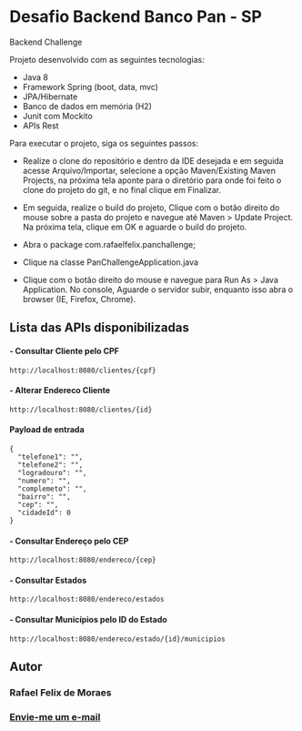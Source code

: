 # Desafio Backend Banco Pan - SP

Backend Challenge

Projeto desenvolvido com as seguintes tecnologias:

  - Java 8
  - Framework Spring (boot, data, mvc)
  - JPA/Hibernate
  - Banco de dados em memória (H2)
  - Junit com Mockito
  - APIs Rest


Para executar o projeto, siga os seguintes passos:

- Realize o clone do repositório e dentro da IDE desejada e em seguida acesse Arquivo/Importar, selecione a opção Maven/Existing Maven Projects, na próxima tela aponte para o diretório para onde foi feito o clone do projeto do git, e no final clique em Finalizar.

- Em seguida, realize o build do projeto, Clique com o botão direito do mouse sobre a pasta do projeto e navegue até Maven > Update Project. Na próxima tela, clique em OK e aguarde o build do projeto.

- Abra o package com.rafaelfelix.panchallenge; 

- Clique na classe PanChallengeApplication.java 

- Clique com o botão direito do mouse  e navegue para Run As > Java Application. No console, Aguarde o servidor subir, enquanto isso abra o browser (IE, Firefox, Chrome). 

## Lista das APIs disponibilizadas

#### - Consultar Cliente pelo CPF
```
http://localhost:8080/clientes/{cpf}
```

#### - Alterar Endereco Cliente
```
http://localhost:8080/clientes/{id}
```
#### Payload de entrada
```
{
  "telefone1": "",
  "telefone2": "",
  "logradouro": "",
  "numero": "",
  "complemeto": "",
  "bairro": "",
  "cep": "",
  "cidadeId": 0
}
```

#### - Consultar Endereço pelo CEP
```
http://localhost:8080/endereco/{cep}
```

#### - Consultar Estados
```
http://localhost:8080/endereco/estados
```

#### - Consultar Municípios pelo ID do Estado
```
http://localhost:8080/endereco/estado/{id}/municipios
```

## Autor

### Rafael Felix de Moraes

### <a href="mailto:rafaelfelix1433@gmail.com?Subject=Java%20Banco%20Pan" target="_top">Envie-me um e-mail</a>
